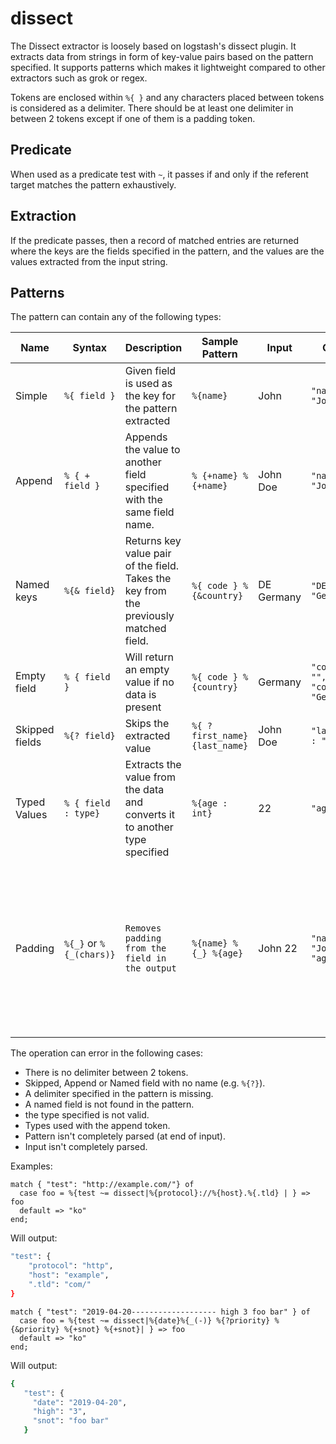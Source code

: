 # dissect

The Dissect extractor is loosely based on logstash's dissect plugin. It extracts data from strings in form of key-value pairs based on the pattern specified. It supports patterns which makes it lightweight compared to other extractors such as grok or regex.

Tokens are enclosed within `%{ }` and any characters placed between tokens is considered as a delimiter. There should be at least one delimiter in between 2 tokens except if one of them is a padding token.

## Predicate

When used as a predicate test with `~`, it passes if and only if the referent target matches the pattern exhaustively.

## Extraction

If the predicate passes, then a record of matched entries are returned where the keys are the fields specified in the pattern, and the values are the values extracted from the input string.

## Patterns

The pattern can contain any of the following types:

| Name           | Syntax                  | Description                                                                           | Sample Pattern                 | Input      | Output                                    | Notes                                                                                                                              |
|----------------|-------------------------|---------------------------------------------------------------------------------------|--------------------------------|------------|-------------------------------------------|------------------------------------------------------------------------------------------------------------------------------------|
| Simple         | `%{ field }`            | Given field is used as the key for the pattern extracted                              | `%{name}`                      | John       | `"name" : "John"`                         |                                                                                                                                    |
| Append         | `% { + field }`         | Appends the value to another field specified with the same field name.                | `% {+name} %{+name}`           | John Doe   | `"name" : "John Doe"`                     | `+` symbol on the first token is optional<br />Does not support types                                                              |
| Named keys     | `%{& field}`            | Returns key value pair of the field. Takes the key from the previously matched field. | `%{ code } % {&country}`       | DE Germany | `"DE" : "Germany"`                        | Needs a field present earlier with the same name                                                                                   |
| Empty field    | `% { field }`           | Will return an empty value if no data is present                                      | `%{ code } %{country}`         | Germany    | `"code" : "",`<br />`"country" : "Germany"` |                                                                                                                                    |
| Skipped fields | `%{? field}`            | Skips the extracted value                                                             | `%{ ? first_name} {last_name}` | John Doe   | `"last_name" : "Doe"`                     |                                                                                                                                    |
| Typed Values   | `% { field : type}`     | Extracts the value from the data and converts it to another type specified            | `%{age : int}`                 | 22         | `"age" : 22`                              | Supported Types: int, float                                                                                                        |
| Padding        | `%{_}` or `%{_(chars)}` | `Removes padding from the field in the output`                                        | `%{name} %{_} %{age}`          | John 22    | `"name" : "John", "age":"22"`             | The field being extracted may not contain the padding.<br />A custom padding can be specified by using the `%{_(custom)}` notation |

The operation can error in the following cases:

- There is no delimiter between 2 tokens.
- Skipped, Append or Named field with no name (e.g. `%{?}`).
- A delimiter specified in the pattern is missing.
- A named field is not found in the pattern.
- the type specified is not valid.
- Types used with the append token.
- Pattern isn't completely parsed (at end of input).
- Input isn't completely parsed.

Examples:

```tremor
match { "test": "http://example.com/"} of
  case foo = %{test ~= dissect|%{protocol}://%{host}.%{.tld} | } => foo
  default => "ko"
end;
```

Will output:

```bash
"test": {
    "protocol": "http",
    "host": "example",
    ".tld": "com/"
}
```

```tremor
match { "test": "2019-04-20------------------- high 3 foo bar" } of
  case foo = %{test ~= dissect|%{date}%{_(-)} %{?priority} %{&priority} %{+snot} %{+snot}| } => foo
  default => "ko"
end;
```

Will output:

```bash
{
   "test": {
     "date": "2019-04-20",
     "high": "3",
     "snot": "foo bar"
   }
```
